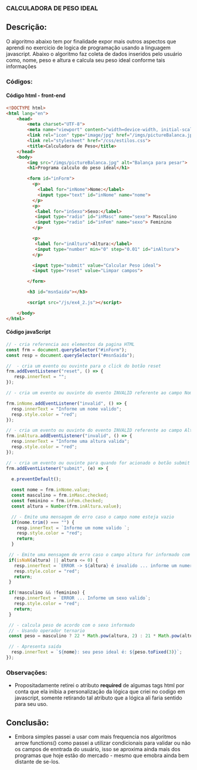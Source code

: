 ### CALCULADORA DE PESO IDEAL 

## Descrição: 

<p> O algoritmo abaixo tem por finalidade expor mais outros aspectos que aprendi no exercicio de logica de programação usando a linguagem javascript. Abaixo o algoritmo faz coleta de dados inseridos pelo usuário como, nome, peso e altura e calcula seu peso ideal conforme tais informações </p>

### Códigos: 

#### Código html - front-end 

```html
<!DOCTYPE html>
<html lang="en">
    <head>
        <meta charset="UTF-8">
        <meta name="viewport" content="width=device-width, initial-scale=1.0">
        <link rel="icon" type="image/jpg" href="/imgs/pictureBalanca.jpg">
        <link rel="stylesheet" href="/css/estilos.css">
        <title>Calculadora de Peso</title>
    </head>
    <body>
        <img src="/imgs/pictureBalanca.jpg" alt="Balança para pesar">
        <h1>Programa calculo do peso ideal</h1>

        <form id="inForm">
          <p>
            <label for="inNome">Nome:</label>
            <input type="text" id="inNome" name="nome">
          </p>
          <p>
           <label for="inSexo">Sexo:</label>
           <input type="radio" id="inMasc" name="sexo"> Masculino
           <input type="radio" id="inFem" name="sexo"> Feminino
          </p>

          <p>
           <label for="inAltura">Altura:</label>
           <input type="number" min="0" step="0.01" id="inAltura">
          </p>

          <input type="submit" value="Calcular Peso ideal">
          <input type="reset" value="Limpar campos">

        </form>

        <h3 id="msnSaida"></h3>

        <script src="/js/ex4_2.js"></script>

    </body>
</html>
```

#### Código javaScript

```javascript
// - cria referencia aos elementos da pagina HTML
const frm = document.querySelector("#inForm");
const resp = document.querySelector("#msnSaida");

//  - cria um evento ou ouvinte para o click do botão reset
frm.addEventListener("reset", () => {
   resp.innerText = "";
});

// - cria um evento ou ouvinte do evento INVALID referente ao campo Nome

frm.inNome.addEventListener("invalid", () => {
  resp.innerText = "Informe um nome valido";
  resp.style.color = "red";
});

// - cria um evento ou ouvinte do evento INVALID referente ao campo Altura
frm.inAltura.addEventListener("invalid", () => {
  resp.innerText = "Informe uma altura valida";
  resp.style.color = "red";
});

// - cria um evento ou ouvinte para quando for acionado o botão submit
frm.addEventListener("submit", (e) => {

  e.preventDefault();
  
  const nome = frm.inNome.value;
  const masculino = frm.inMasc.checked;
  const feminino = frm.inFem.checked;
  const altura = Number(frm.inAltura.value);

  // - Emite uma mensagem de erro caso o campo nome esteja vazio
  if(nome.trim() === "") {
    resp.innerText = `Informe um nome valido `;
    resp.style.color = "red"; 
    return;
  }

 // - Emite uma mensagem de erro caso o campo altura for informado com tipo de dado difernete de numero
 if(isNaN(altura) || altura <= 0) {
   resp.innerText = `ERROR -> ${altura} é invalido ... informe um numero valido`;
   resp.style.color = "red"; 
   return;
 }

 if(!masculino && !feminino) {
   resp.innerText = `ERROR ... Informe um sexo valido`;
   resp.style.color = "red"; 
   return;
 }

 // - calcula peso de acordo com o sexo informado
 // - Usando operador ternario
 const peso = masculino ? 22 * Math.pow(altura, 2) : 21 * Math.pow(altura, 2);

 // - Apresenta saida
  resp.innerText = `${nome}: seu peso ideal é: ${peso.toFixed(3)}`;
});

```

### Observações: 

- Propositadamente retirei o atributo <b>required</b> de algumas tags html por conta que ela inibia a personalização da lógica que criei no codigo em javascript, somente retirando tal atributo que a lógica ali faria sentido para seu uso.


## Conclusão: 

- Embora simples passei a usar com mais frequencia nos algoritmos arrow functions() como passei a utilizar condicionais para validar ou não os campos de enntrada do usuário, isso se aproxima ainda mais dos programas que hoje estão do mercado - mesmo que emobra ainda bem distante de se-los.

